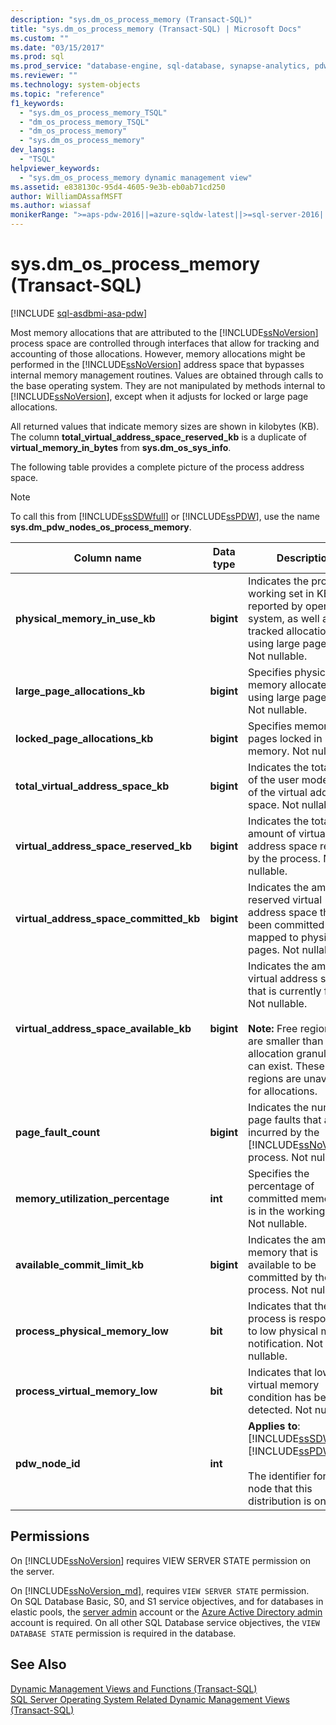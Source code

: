 ```yaml
---
description: "sys.dm_os_process_memory (Transact-SQL)"
title: "sys.dm_os_process_memory (Transact-SQL) | Microsoft Docs"
ms.custom: ""
ms.date: "03/15/2017"
ms.prod: sql
ms.prod_service: "database-engine, sql-database, synapse-analytics, pdw"
ms.reviewer: ""
ms.technology: system-objects
ms.topic: "reference"
f1_keywords: 
  - "sys.dm_os_process_memory_TSQL"
  - "dm_os_process_memory_TSQL"
  - "dm_os_process_memory"
  - "sys.dm_os_process_memory"
dev_langs: 
  - "TSQL"
helpviewer_keywords: 
  - "sys.dm_os_process_memory dynamic management view"
ms.assetid: e838130c-95d4-4605-9e3b-eb0ab71cd250
author: WilliamDAssafMSFT
ms.author: wiassaf
monikerRange: ">=aps-pdw-2016||=azure-sqldw-latest||>=sql-server-2016||>=sql-server-linux-2017||=azuresqldb-mi-current"
---
```

# sys.dm_os_process_memory (Transact-SQL)
[!INCLUDE [sql-asdbmi-asa-pdw](../../includes/applies-to-version/sql-asdbmi-asa-pdw.md)]

  Most memory allocations that are attributed to the [!INCLUDE[ssNoVersion](../../includes/ssnoversion-md.md)] process space are controlled through interfaces that allow for tracking and accounting of those allocations. However, memory allocations might be performed in the [!INCLUDE[ssNoVersion](../../includes/ssnoversion-md.md)] address space that bypasses internal memory management routines. Values are obtained through calls to the base operating system. They are not manipulated by methods internal to [!INCLUDE[ssNoVersion](../../includes/ssnoversion-md.md)], except when it adjusts for locked or large page allocations.  
  
 All returned values that indicate memory sizes are shown in kilobytes (KB). The column **total_virtual_address_space_reserved_kb** is a duplicate of **virtual_memory_in_bytes** from **sys.dm_os_sys_info**.  
  
 The following table provides a complete picture of the process address space.  
  
> [!NOTE]  
>  To call this from [!INCLUDE[ssSDWfull](../../includes/sssdwfull-md.md)] or [!INCLUDE[ssPDW](../../includes/sspdw-md.md)], use the name **sys.dm_pdw_nodes_os_process_memory**.  
  
|Column name|Data type|Description|  
|-----------------|---------------|-----------------|  
|**physical_memory_in_use_kb**|**bigint**|Indicates the process working set in KB, as reported by operating system, as well as tracked allocations by using large page APIs. Not nullable.|  
|**large_page_allocations_kb**|**bigint**|Specifies physical memory allocated by using large page APIs. Not nullable.|  
|**locked_page_allocations_kb**|**bigint**|Specifies memory pages locked in memory. Not nullable.|  
|**total_virtual_address_space_kb**|**bigint**|Indicates the total size of the user mode part of the virtual address space. Not nullable.|  
|**virtual_address_space_reserved_kb**|**bigint**|Indicates the total amount of virtual address space reserved by the process. Not nullable.|  
|**virtual_address_space_committed_kb**|**bigint**|Indicates the amount of reserved virtual address space that has been committed or mapped to physical pages. Not nullable.|  
|**virtual_address_space_available_kb**|**bigint**|Indicates the amount of virtual address space that is currently free. Not nullable.<br /><br /> **Note:** Free regions that are smaller than the allocation granularity can exist. These regions are unavailable for allocations.|  
|**page_fault_count**|**bigint**|Indicates the number of page faults that are incurred by the [!INCLUDE[ssNoVersion](../../includes/ssnoversion-md.md)] process. Not nullable.|  
|**memory_utilization_percentage**|**int**|Specifies the percentage of committed memory that is in the working set. Not nullable.|  
|**available_commit_limit_kb**|**bigint**|Indicates the amount of memory that is available to be committed by the process. Not nullable.|  
|**process_physical_memory_low**|**bit**|Indicates that the process is responding to low physical memory notification. Not nullable.|  
|**process_virtual_memory_low**|**bit**|Indicates that low virtual memory condition has been detected. Not nullable.|  
|**pdw_node_id**|**int**|**Applies to**: [!INCLUDE[ssSDWfull](../../includes/sssdwfull-md.md)], [!INCLUDE[ssPDW](../../includes/sspdw-md.md)]<br /><br /> The identifier for the node that this distribution is on.|  
  
## Permissions  
 On [!INCLUDE[ssNoVersion](../../includes/ssnoversion-md.md)] requires VIEW SERVER STATE permission on the server.  
  
On [!INCLUDE[ssNoVersion_md](../../includes/ssnoversion-md.md)], requires `VIEW SERVER STATE` permission.   
On SQL Database Basic, S0, and S1 service objectives, and for databases in elastic pools, the [server admin](/azure/azure-sql/database/logins-create-manage#existing-logins-and-user-accounts-after-creating-a-new-database) account or the [Azure Active Directory admin](/azure/azure-sql/database/authentication-aad-overview#administrator-structure) account is required. On all other SQL Database service objectives, the `VIEW DATABASE STATE` permission is required in the database.   
  
## See Also  
 [Dynamic Management Views and Functions &#40;Transact-SQL&#41;](~/relational-databases/system-dynamic-management-views/system-dynamic-management-views.md)   
 [SQL Server Operating System Related Dynamic Management Views &#40;Transact-SQL&#41;](../../relational-databases/system-dynamic-management-views/sql-server-operating-system-related-dynamic-management-views-transact-sql.md)  
  
